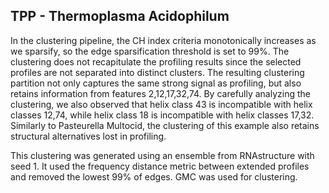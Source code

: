 ## TPP - Thermoplasma Acidophilum

In the clustering pipeline, the CH index criteria monotonically increases as 
we sparsify, so the edge sparsification threshold is set to 99%. The 
clustering does not recapitulate the profiling results since the selected 
profiles are not separated into distinct clusters. The resulting clustering 
partition not only captures the same strong signal as profiling, but also 
retains information from features 2,12,17,32,74. By carefully analyzing the 
clustering, we also observed that helix class 43 is incompatible with helix 
classes 12,74, while helix class 18 is incompatible with helix classes 
17,32. Similarly to Pasteurella Multocid, the clustering of this example also 
retains structural alternatives lost in profiling.

This clustering was generated using an ensemble from RNAstructure with seed 1. 
It used the frequency distance metric between extended profiles and removed the 
lowest 99% of edges. GMC was used for clustering.